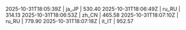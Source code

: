 

2025-10-31T18:05:39Z | ja_JP | 530.40
2025-10-31T18:06:49Z | ru_RU | 314.13
2025-10-31T18:06:53Z | zh_CN | 465.58
2025-10-31T18:07:10Z | ru_RU | 779.90
2025-10-31T18:07:18Z | it_IT | 952.57